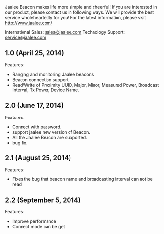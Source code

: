 Jaalee Beacon makes life more simple and cheerful! If you are interested in our product, please contact us in following ways. We will provide the best service wholeheartedly for you!
For the latest information, please visit http://www.jaalee.com/

International Sales: sales@jaalee.com
Technology Support: service@jaalee.com

## 1.0 (April 25, 2014)
Features:

  - Ranging and monitoring Jaalee beacons
  - Beacon connection support 
  - Read/Write of Proximity UUID, Major, Minor, Measured Power, Broadcast Interval, Tx Power, Device Name.

## 2.0 (June 17, 2014)
Features:
  - Connect with password.
  - support jaalee new version of Beacon.
  - All the Jaalee Beacon are supported.
  - bug fix.
  
## 2.1 (August 25, 2014)
Features:
  - Fixes the bug that beacon name and broadcasting interval can not be read

## 2.2 (September 5, 2014)
Features:
  - Improve performance
  - Connect mode can be get
